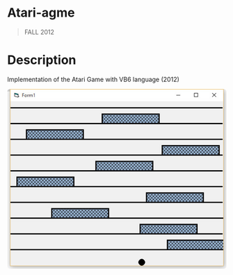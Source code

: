 # Atari-agme
> FALL 2012

# Description
Implementation of the Atari Game with VB6 language (2012)

![Repo List](pic_game.jpg)
